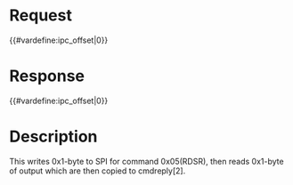 # Request

{{#vardefine:ipc_offset\|0}}

# Response

{{#vardefine:ipc_offset\|0}}

# Description

This writes 0x1-byte to SPI for command 0x05(RDSR), then reads 0x1-byte
of output which are then copied to cmdreply\[2\].